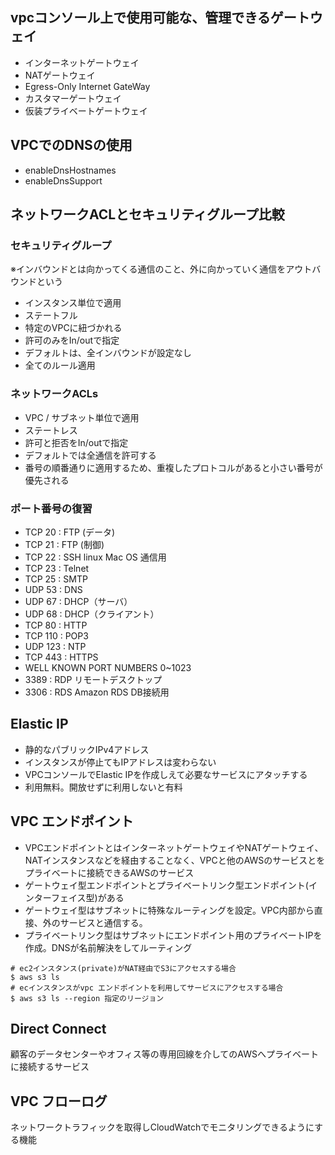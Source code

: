 ## vpcコンソール上で使用可能な、管理できるゲートウェイ
- インターネットゲートウェイ
- NATゲートウェイ
-  Egress-Only Internet GateWay
-  カスタマーゲートウェイ
-  仮装プライベートゲートウェイ
  
## VPCでのDNSの使用
- enableDnsHostnames
- enableDnsSupport

## ネットワークACLとセキュリティグループ比較
### セキュリティグループ
※インバウンドとは向かってくる通信のこと、外に向かっていく通信をアウトバウンドという
- インスタンス単位で適用
- ステートフル
- 特定のVPCに紐づかれる
- 許可のみをIn/outで指定
- デフォルトは、全インバウンドが設定なし
- 全てのルール適用
  
### ネットワークACLs
- VPC / サブネット単位で適用
- ステートレス
- 許可と拒否をIn/outで指定
- デフォルトでは全通信を許可する
- 番号の順番通りに適用するため、重複したプロトコルがあると小さい番号が優先される

### ポート番号の復習
- TCP 20 : FTP (データ)
- TCP 21 : FTP (制御)
- TCP 22 : SSH linux Mac OS 通信用
- TCP 23 : Telnet
- TCP 25 : SMTP
- UDP 53 : DNS
- UDP 67 : DHCP（サーバ）
- UDP 68 : DHCP（クライアント）
- TCP 80 : HTTP
- TCP 110 : POP3
- UDP 123 : NTP
- TCP 443 : HTTPS
- WELL KNOWN PORT NUMBERS 0~1023
- 3389 : RDP リモートデスクトップ
- 3306 : RDS Amazon RDS DB接続用

## Elastic IP
- 静的なパブリックIPv4アドレス
- インスタンスが停止てもIPアドレスは変わらない
- VPCコンソールでElastic IPを作成しえて必要なサービスにアタッチする
- 利用無料。開放せずに利用しないと有料

## VPC エンドポイント
- VPCエンドポイントとはインターネットゲートウェイやNATゲートウェイ、NATインスタンスなどを経由することなく、VPCと他のAWSのサービスとをプライベートに接続できるAWSのサービス
- ゲートウェイ型エンドポイントとプライベートリンク型エンドポイント(インターフェイス型)がある
- ゲートウェイ型はサブネットに特殊なルーティングを設定。VPC内部から直接、外のサービスと通信する。
- プライベートリンク型はサブネットにエンドポイント用のプライベートIPを作成。DNSが名前解決をしてルーティング

```
# ec2インスタンス(private)がNAT経由でS3にアクセスする場合
$ aws s3 ls
# ecインスタンスがvpc エンドポイントを利用してサービスにアクセスする場合
$ aws s3 ls --region 指定のリージョン
```

## Direct Connect
顧客のデータセンターやオフィス等の専用回線を介してのAWSへプライベートに接続するサービス

## VPC フローログ
ネットワークトラフィックを取得しCloudWatchでモニタリングできるようにする機能
